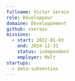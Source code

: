 ```yaml
---
fullname: Victor Serain
role: Développeur
domaine: Développement
github: vserain
missions:
  - start: 2022-01-03
    end: 2024-12-31
    status: independent
    employer: Malt
startups:
  - data-subvention
---
```


